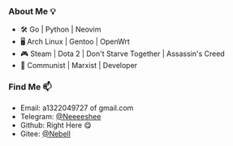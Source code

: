 ### About Me 💡

- 🛠️ Go | Python | Neovim
- 🖥️ Arch Linux | Gentoo | OpenWrt
- 🎮 Steam | Dota 2 | Don't Starve Together | Assassin's Creed
- 🦾 Communist | Marxist | Developer

### Find Me 📫

+ Email: a1322049727 of gmail.com
+ Telegram: [@Neeeeshee](https://t.me/Neeeeshee)
+ Github: Right Here 😋
+ Gitee: [@Nebell](https://gitee.com/nebell)
